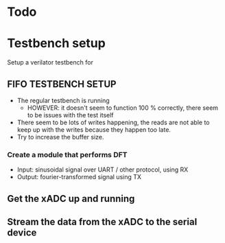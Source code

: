 # Todo
# Testbench setup
Setup a verilator testbench for 
## FIFO TESTBENCH SETUP

- The regular testbench is running
    - HOWEVER: it doesn't seem to function 100 % correctly, there seem to be issues with the test itself
- There seem to be lots of writes happening, the reads are not able to keep up with the writes because they happen too late.
- Try to increase the buffer size.


### Create a module that performs DFT 
- Input: sinusoidal signal over UART / other protocol, using RX
- Output: fourier-transformed signal using TX

## Get the xADC up and running
## Stream the data from the xADC to the serial device
